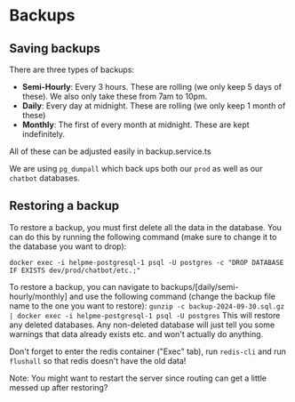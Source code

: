 # Backups

## Saving backups

There are three types of backups:
- **Semi-Hourly**: Every 3 hours. These are rolling (we only keep 5 days of these). We also only take these from 7am to 10pm.
- **Daily**: Every day at midnight. These are rolling (we only keep 1 month of these)
- **Monthly**: The first of every month at midnight. These are kept indefinitely.

All of these can be adjusted easily in backup.service.ts

We are using `pg_dumpall` which back ups both our `prod` as well as our `chatbot` databases.

## Restoring a backup

To restore a backup, you must first delete all the data in the database. You can do this by running the following command (make sure to change it to the database you want to drop):

`docker exec -i helpme-postgresql-1 psql -U postgres -c "DROP DATABASE IF EXISTS dev/prod/chatbot/etc.;"`

To restore a backup, you can navigate to backups/[daily/semi-hourly/monthly] and use the following command (change the backup file name to the one you want to restore):
`gunzip -c backup-2024-09-30.sql.gz | docker exec -i helpme-postgresql-1 psql -U postgres`
This will restore any deleted databases. Any non-deleted database will just tell you some warnings that data already exists etc. and won't actually do anything.

Don't forget to enter the redis container ("Exec" tab), run `redis-cli` and run `flushall` so that redis doesn't have the old data!

Note: You might want to restart the server since routing can get a little messed up after restoring?